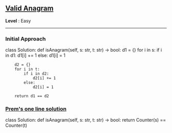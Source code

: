 ## [Valid Anagram](https://neetcode.io/problems/is-anagram)

**Level** : Easy 

---

### **Initial Approach**

class Solution:
    def isAnagram(self, s: str, t: str) -> bool:
        d1 = {}
        for i in s:
            if i in d1:
                d1[i] += 1
            else:
                d1[i] = 1

        d2 = {}
        for i in t:
            if i in d2:
                d2[i] += 1
            else:
                d2[i] = 1
            
        return d1 == d2
        
        
### [**Prem's one line solution**](https://github.com/Prem-Dharshan)

class Solution:
    def isAnagram(self, s: str, t: str) -> bool:
        return Counter(s) == Counter(t)
        